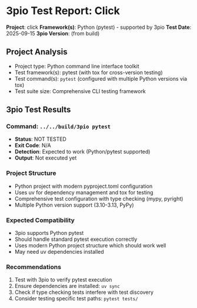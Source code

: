 # 3pio Test Report: Click

**Project**: click
**Framework(s)**: Python (pytest) - supported by 3pio
**Test Date**: 2025-09-15
**3pio Version**: (from build)

## Project Analysis
- Project type: Python command line interface toolkit
- Test framework(s): pytest (with tox for cross-version testing)
- Test command(s): `pytest` (configured with multiple Python versions via tox)
- Test suite size: Comprehensive CLI testing framework

## 3pio Test Results
### Command: `../../build/3pio pytest`
- **Status**: NOT TESTED
- **Exit Code**: N/A
- **Detection**: Expected to work (Python/pytest supported)
- **Output**: Not executed yet

### Project Structure
- Python project with modern pyproject.toml configuration
- Uses uv for dependency management and tox for testing
- Comprehensive test configuration with type checking (mypy, pyright)
- Multiple Python version support (3.10-3.13, PyPy)

### Expected Compatibility
- 3pio supports Python pytest
- Should handle standard pytest execution correctly
- Uses modern Python project structure which should work well
- May need uv dependencies installed

### Recommendations
1. Test with 3pio to verify pytest execution
2. Ensure dependencies are installed: `uv sync`
3. Check if type checking tests interfere with test discovery
4. Consider testing specific test paths: `pytest tests/`